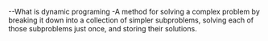 --What is dynamic programing
-A method for solving a complex problem by breaking it down into a collection of simpler subproblems, solving each of those subproblems just once, and storing their solutions.
